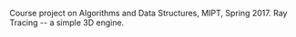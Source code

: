 Course project on Algorithms and Data Structures, MIPT, Spring 2017. Ray Tracing -- a simple 3D engine.
